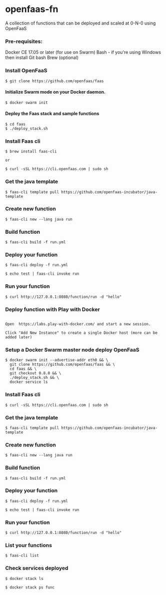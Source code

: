 # openfaas-fn
A collection of functions that can be deployed and scaled at 0-N-0 using OpenFaaS

### Pre-requisites:

Docker CE 17.05 or later (for use on Swarm)
Bash - if you're using Windows then install Git bash
Brew (optional)

### Install OpenFaaS

```
$ git clone https://github.com/openfaas/faas
```
#### Initialize Swarm mode on your Docker daemon.

```
$ docker swarm init
```
#### Deploy the Faas stack and sample functions

```
$ cd faas
$ ./deploy_stack.sh
```

### Install Faas cli 

```
$ brew install faas-cli

or 

$ curl -sSL https://cli.openfaas.com | sudo sh

```

### Get the java template 

```
$ faas-cli template pull https://github.com/openfaas-incubator/java-template
```

### Create new function

```
$ faas-cli new --lang java run
```
### Build function 

```
$ faas-cli build -f run.yml
```

### Deploy your function
```
$ faas-cli deploy -f run.yml

$ echo test | faas-cli invoke run

``` 

### Run your function 

```
$ curl http://127.0.0.1:8080/function/run -d "hello"
```


### Deploy function with Play with Docker

```

Open  https://labs.play-with-docker.com/ and start a new session. 

Click "Add New Instance" to create a single Docker host (more can be added later)
```

 ### Setup a Docker Swarm master node deploy OpenFaaS
 
 ```
 $ docker swarm init --advertise-addr eth0 && \
   git clone https://github.com/openfaas/faas && \
   cd faas && \
   git checkout 0.8.0 && \
   ./deploy_stack.sh && \
   docker service ls

```

### Install Faas cli 

```
$ curl -sSL https://cli.openfaas.com | sudo sh
```

### Get the java template 

```
$ faas-cli template pull https://github.com/openfaas-incubator/java-template
```

### Create new function

```
$ faas-cli new --lang java run
```
### Build function 

```
$ faas-cli build -f run.yml
```

### Deploy your function
```
$ faas-cli deploy -f run.yml

$ echo test | faas-cli invoke run
``` 

### Run your function 

```
$ curl http://127.0.0.1:8080/function/run -d "hello"
```

### List your functions

```
$ faas-cli list
```

### Check services deployed

```
$ docker stack ls

$ docker stack ps func
```